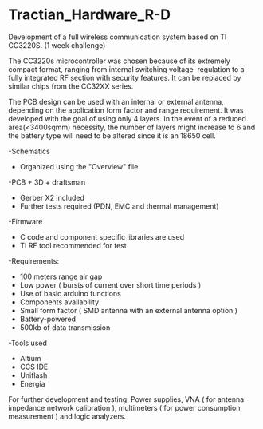 # Tractian_Hardware_R-D

Development of a full wireless communication system based on TI CC3220S.
(1 week challenge)

The CC3220s microcontroller was chosen because of its extremely compact format, ranging from internal switching voltage 
regulation to a fully integrated RF section with security features. It can be replaced by similar chips from the CC32XX series.


The PCB design can be used with an internal or external antenna, depending on the application form factor and range requirement. It was developed with the goal of using only 4 layers. In the event of a reduced area(<3400sqmm) necessity, the number of layers might increase to 6 and the battery type will need to be altered since it is an 18650 cell.


-Schematics 
 - Organized using the "Overview" file 
 
-PCB + 3D + draftsman
 - Gerber X2 included
 - Further tests required (PDN, EMC and thermal management)
 
-Firmware 
 - C code and component specific libraries are used 
 - TI RF tool recommended for test 

-Requirements:
 - 100 meters range air gap 
 - Low power ( bursts of current over short time periods )
 - Use of basic arduino functions 
 - Components availability 
 - Small form factor ( SMD antenna with an external antenna option )
 - Battery-powered
 - 500kb of data transmission
 
-Tools used
 - Altium 
 - CCS IDE
 - Uniflash
 - Energia 
 
For further development and testing: Power supplies, VNA ( for antenna impedance network calibration ), multimeters ( for power consumption measurement ) and logic analyzers.


